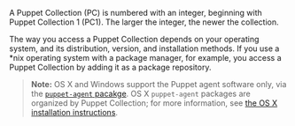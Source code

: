 A Puppet Collection (PC) is numbered with an integer, beginning with Puppet Collection 1 (PC1). The larger the integer, the newer the collection.

The way you access a Puppet Collection depends on your operating system, and its distribution, version, and installation methods. If you use a *nix operating system with a package manager, for example, you access a Puppet Collection by adding it as a package repository.

> **Note:** OS X and Windows support the Puppet agent software only, via the [`puppet-agent` pacakge](/puppet/latest/reference/about_agent.html). OS X `puppet-agent` packages are organized by Puppet Collection; for more information, see [the OS X installation instructions](./install_osx.html).